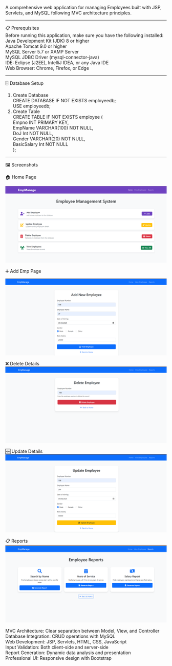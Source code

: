 A comprehensive web application for managing Employees built with JSP, Servlets, and MySQL following MVC architecture principles.
___
📋 Prerequisites                                                
Before running this application, make sure you have the following installed:                                                
Java Development Kit (JDK) 8 or higher                                                
Apache Tomcat 9.0 or higher                                                
MySQL Server 5.7 or XAMP Server                                                
MySQL JDBC Driver (mysql-connector-java)                                                
IDE: Eclipse (J2EE), IntelliJ IDEA, or any Java IDE                                                
Web Browser: Chrome, Firefox, or Edge                                                
___
🗄️ Database Setup                                                
1. Create Database                                                
CREATE DATABASE IF NOT EXISTS employeedb;                                                
USE employeedb;                                                
2. Create Table                                                
CREATE TABLE IF NOT EXISTS employee (                                                
    Empno INT PRIMARY KEY,                                                
    EmpName VARCHAR(100) NOT NULL,                                                
    DoJ Int  NOT NULL,                                                
    Gender VARCHAR(20) NOT NULL,                                                
    BasicSalary Int NOT NULL                                                
);
___

🖼️ Screenshots                                                      

🏠 Home Page                                         

![Output](https://github.com/Lakshmiprasad-2004/Emp_Management/blob/main/Outputs/Welcomepage.png)

➕ Add Emp Page                                                           

![Output](https://github.com/Lakshmiprasad-2004/Emp_Management/blob/main/Outputs/AddEmp.png)


❌ Delete Details                                  
![Output](https://github.com/Lakshmiprasad-2004/Emp_Management/blob/main/Outputs/DeleteEmp.png)


🆕 Update Details                           
![Output](https://github.com/Lakshmiprasad-2004/Emp_Management/blob/main/Outputs/UpdateEmp.png)

📋 Reports                                      
![Output](https://github.com/Lakshmiprasad-2004/Emp_Management/blob/main/Outputs/ReportsEmp.png)



MVC Architecture: Clear separation between Model, View, and Controller                                          
Database Integration: CRUD operations with MySQL                                             
Web Development: JSP, Servlets, HTML, CSS, JavaScript                                     
Input Validation: Both client-side and server-side                                          
Report Generation: Dynamic data analysis and presentation                                             
Professional UI: Responsive design with Bootstrap                                                
